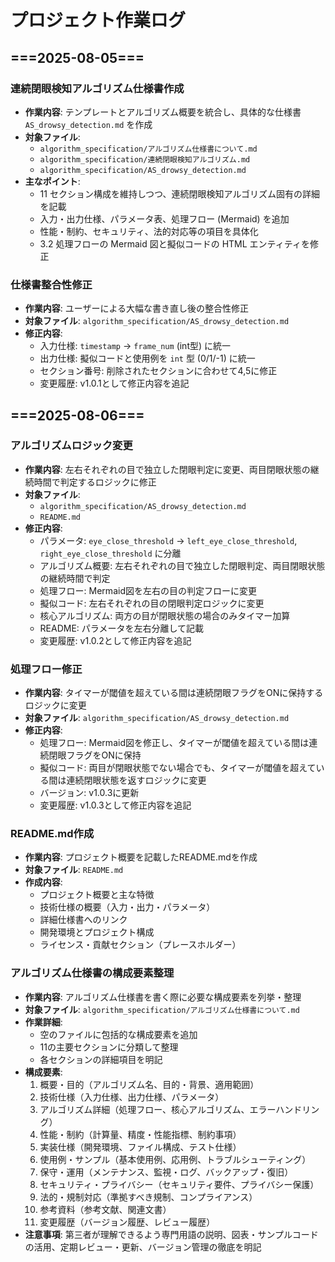 # プロジェクト作業ログ

## ===2025-08-05===

### 連続閉眼検知アルゴリズム仕様書作成
- **作業内容**: テンプレートとアルゴリズム概要を統合し、具体的な仕様書 `AS_drowsy_detection.md` を作成
- **対象ファイル**:
  - `algorithm_specification/アルゴリズム仕様書について.md`
  - `algorithm_specification/連続閉眼検知アルゴリズム.md`
  - `algorithm_specification/AS_drowsy_detection.md`
- **主なポイント**:
  - 11 セクション構成を維持しつつ、連続閉眼検知アルゴリズム固有の詳細を記載
  - 入力・出力仕様、パラメータ表、処理フロー (Mermaid) を追加
  - 性能・制約、セキュリティ、法的対応等の項目を具体化
  - 3.2 処理フローの Mermaid 図と擬似コードの HTML エンティティを修正

### 仕様書整合性修正
- **作業内容**: ユーザーによる大幅な書き直し後の整合性修正
- **対象ファイル**: `algorithm_specification/AS_drowsy_detection.md`
- **修正内容**:
  - 入力仕様: `timestamp` → `frame_num` (int型) に統一
  - 出力仕様: 擬似コードと使用例を `int` 型 (0/1/-1) に統一
  - セクション番号: 削除されたセクションに合わせて4,5に修正
  - 変更履歴: v1.0.1として修正内容を追記


## ===2025-08-06===

### アルゴリズムロジック変更
- **作業内容**: 左右それぞれの目で独立した閉眼判定に変更、両目閉眼状態の継続時間で判定するロジックに修正
- **対象ファイル**: 
  - `algorithm_specification/AS_drowsy_detection.md`
  - `README.md`
- **修正内容**:
  - パラメータ: `eye_close_threshold` → `left_eye_close_threshold`, `right_eye_close_threshold` に分離
  - アルゴリズム概要: 左右それぞれの目で独立した閉眼判定、両目閉眼状態の継続時間で判定
  - 処理フロー: Mermaid図を左右の目の判定フローに変更
  - 擬似コード: 左右それぞれの目の閉眼判定ロジックに変更
  - 核心アルゴリズム: 両方の目が閉眼状態の場合のみタイマー加算
  - README: パラメータを左右分離して記載
  - 変更履歴: v1.0.2として修正内容を追記

### 処理フロー修正
- **作業内容**: タイマーが閾値を超えている間は連続閉眼フラグをONに保持するロジックに変更
- **対象ファイル**: `algorithm_specification/AS_drowsy_detection.md`
- **修正内容**:
  - 処理フロー: Mermaid図を修正し、タイマーが閾値を超えている間は連続閉眼フラグをONに保持
  - 擬似コード: 両目が閉眼状態でない場合でも、タイマーが閾値を超えている間は連続閉眼状態を返すロジックに変更
  - バージョン: v1.0.3に更新
  - 変更履歴: v1.0.3として修正内容を追記

### README.md作成
- **作業内容**: プロジェクト概要を記載したREADME.mdを作成
- **対象ファイル**: `README.md`
- **作成内容**:
  - プロジェクト概要と主な特徴
  - 技術仕様の概要（入力・出力・パラメータ）
  - 詳細仕様書へのリンク
  - 開発環境とプロジェクト構成
  - ライセンス・貢献セクション（プレースホルダー）

### アルゴリズム仕様書の構成要素整理
- **作業内容**: アルゴリズム仕様書を書く際に必要な構成要素を列挙・整理
- **対象ファイル**: `algorithm_specification/アルゴリズム仕様書について.md`
- **作業詳細**:
  - 空のファイルに包括的な構成要素を追加
  - 11の主要セクションに分類して整理
  - 各セクションの詳細項目を明記
- **構成要素**:
  1. 概要・目的（アルゴリズム名、目的・背景、適用範囲）
  2. 技術仕様（入力仕様、出力仕様、パラメータ）
  3. アルゴリズム詳細（処理フロー、核心アルゴリズム、エラーハンドリング）
  4. 性能・制約（計算量、精度・性能指標、制約事項）
  5. 実装仕様（開発環境、ファイル構成、テスト仕様）
  6. 使用例・サンプル（基本使用例、応用例、トラブルシューティング）
  7. 保守・運用（メンテナンス、監視・ログ、バックアップ・復旧）
  8. セキュリティ・プライバシー（セキュリティ要件、プライバシー保護）
  9. 法的・規制対応（準拠すべき規制、コンプライアンス）
  10. 参考資料（参考文献、関連文書）
  11. 変更履歴（バージョン履歴、レビュー履歴）
- **注意事項**: 第三者が理解できるよう専門用語の説明、図表・サンプルコードの活用、定期レビュー・更新、バージョン管理の徹底を明記 